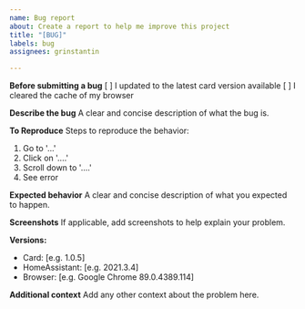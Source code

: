 ```yaml
---
name: Bug report
about: Create a report to help me improve this project
title: "[BUG]"
labels: bug
assignees: grinstantin

---
```


**Before submitting a bug**
[ ] I updated to the latest card version available
[ ] I cleared the cache of my browser

**Describe the bug**
A clear and concise description of what the bug is.

**To Reproduce**
Steps to reproduce the behavior:
1. Go to '...'
2. Click on '....'
3. Scroll down to '....'
4. See error

**Expected behavior**
A clear and concise description of what you expected to happen.

**Screenshots**
If applicable, add screenshots to help explain your problem.

**Versions:**
 - Card: [e.g. 1.0.5]
 - HomeAssistant: [e.g. 2021.3.4]
 - Browser: [e.g. Google Chrome 89.0.4389.114]

**Additional context**
Add any other context about the problem here.

